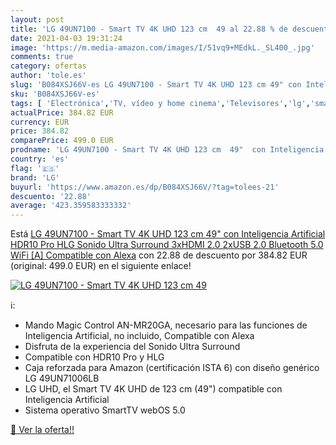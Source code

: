 ```yaml
---
layout: post
title: 'LG 49UN7100 - Smart TV 4K UHD 123 cm  49 al 22.88 % de descuento'
date: 2021-04-03 19:31:24
image: 'https://m.media-amazon.com/images/I/51vq9+MEdkL._SL400_.jpg'
comments: true
category: ofertas
author: 'tole.es'
slug: 'B084XSJ66V-es LG 49UN7100 - Smart TV 4K UHD 123 cm 49" con Inteligencia...'
sku: 'B084XSJ66V-es'
tags: [ 'Electrónica','TV, vídeo y home cinema','Televisores','lg','smart','tv', ]
actualPrice: 384.82 EUR
currency: EUR
price: 384.82
comparePrice: 499.0 EUR
prodname: 'LG 49UN7100 - Smart TV 4K UHD 123 cm  49"  con Inteligencia Artificial  HDR10 Pro  HLG  Sonido Ultra Surround  3xHDMI 2.0  2xUSB 2.0  Bluetooth 5.0  WiFi [A]  Compatible con Alexa'
country: 'es'
flag: '🇪🇸'
brand: 'LG'
buyurl: 'https://www.amazon.es/dp/B084XSJ66V/?tag=tolees-21'
descuento: '22.88'
average: '423.359583333332'
---
```


Está [LG 49UN7100 - Smart TV 4K UHD 123 cm  49"  con Inteligencia Artificial  HDR10 Pro  HLG  Sonido Ultra Surround  3xHDMI 2.0  2xUSB 2.0  Bluetooth 5.0  WiFi [A]  Compatible con Alexa](https://www.amazon.es/dp/B084XSJ66V/?tag=tolees-21) con 22.88 de descuento por 384.82 EUR (original: 499.0 EUR) en el siguiente enlace!

[![LG 49UN7100 - Smart TV 4K UHD 123 cm  49](https://m.media-amazon.com/images/I/51vq9+MEdkL._SL400_.jpg)](https://www.amazon.es/dp/B084XSJ66V/?tag=tolees-21)

ℹ️:

- Mando Magic Control AN-MR20GA, necesario para las funciones de Inteligencia Artificial, no incluido, Compatible con Alexa
- Disfruta de la experiencia del Sonido Ultra Surround
- Compatible con HDR10 Pro y HLG
- Caja reforzada para Amazon (certificación ISTA 6) con diseño genérico LG 49UN71006LB
- LG UHD, el Smart TV 4K UHD de 123 cm (49") compatible con Inteligencia Artificial
- Sistema operativo SmartTV webOS 5.0

[🛒 Ver la oferta!!](https://www.amazon.es/dp/B084XSJ66V/?tag=tolees-21)
